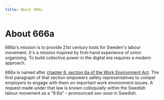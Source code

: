 ```yaml
---
title: About 666a
---
```


# About 666a

666a's mission is to provide 21st century tools for Sweden's labour movement. It's a mission inspired by first-hand experience of union organising. To build collective power in the digital era requires a modern approach.

666a is named after [chapter 6, section 6a of the Work Environment Act](/chapter-6-section-6a-of-aml-v2014:659-in-english). The first paragraph of that section empowers safety representatives to compel employers to engage with them on important work environment issues. A request made under that law is known colloquially within the Swedish labour movement as a "6:6a" – pronounced <em lang="sv">sex-sexa</em> in Swedish.